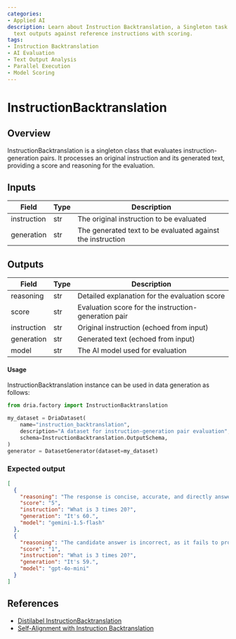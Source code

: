 ```yaml
---
categories:
- Applied AI
description: Learn about Instruction Backtranslation, a Singleton task for evaluating
  text outputs against reference instructions with scoring.
tags:
- Instruction Backtranslation
- AI Evaluation
- Text Output Analysis
- Parallel Execution
- Model Scoring
---
```


# InstructionBacktranslation

## Overview
InstructionBacktranslation is a singleton class that evaluates instruction-generation pairs. It processes an original instruction and its generated text, providing a score and reasoning for the evaluation.

## Inputs
| Field | Type | Description |
|-------|------|-------------|
| instruction | str | The original instruction to be evaluated |
| generation | str | The generated text to be evaluated against the instruction |

## Outputs
| Field | Type | Description |
|-------|------|-------------|
| reasoning | str | Detailed explanation for the evaluation score |
| score | str | Evaluation score for the instruction-generation pair |
| instruction | str | Original instruction (echoed from input) |
| generation | str | Generated text (echoed from input) |
| model | str | The AI model used for evaluation |

#### Usage

InstructionBacktranslation instance can be used in data generation as follows:

```python
from dria.factory import InstructionBacktranslation

my_dataset = DriaDataset(
    name="instruction_backtranslation",
    description="A dataset for instruction-generation pair evaluation",
    schema=InstructionBacktranslation.OutputSchema,
)
generator = DatasetGenerator(dataset=my_dataset)
```

### Expected output

```json
[
  {
    "reasoning": "The response is concise, accurate, and directly answers the user's question.  There's no unnecessary information or fluff. It's a perfect example of a simple, effective AI assistant response.",
    "score": "5",
    "instruction": "What is 3 times 20?",
    "generation": "It's 60.",
    "model": "gemini-1.5-flash"
  },
  {
    "reasoning": "The candidate answer is incorrect, as it fails to provide the correct answer to the math question \"What is 3 times 20?\" The correct response should be \"The answer is 60.\" Since the candidate answer gives an incorrect result and does not demonstrate any helpfulness or relevance to the user's request, it is a poor response overall.",
    "score": "1",
    "instruction": "What is 3 times 20?",
    "generation": "It's 59.",
    "model": "gpt-4o-mini"
  }
]
```

## References

- [Distilabel InstructionBacktranslation](https://distilabel.argilla.io/latest/components-gallery/tasks/instructionbacktranslation/)
- [Self-Alignment with Instruction Backtranslation](https://arxiv.org/pdf/2308.06259)